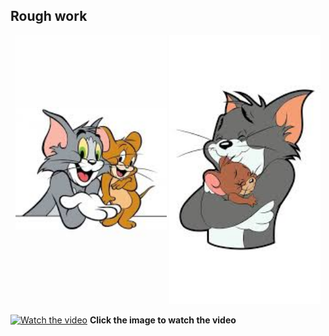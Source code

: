 ## Rough work

<p align="center">
  <img src="./public/left.jpg" width="48%"/>
  <img src="./public/right.jpg" width="48%"/>
</p>

[![Watch the video](https://encrypted-tbn0.gstatic.com/images?q=tbn:ANd9GcSnwBPVqJfJioAetpJKegz2W3Yngm3xFGWdVw&s)](https://www.w3schools.com/html/mov_bbb.mp4)
**Click the image to watch the video**


